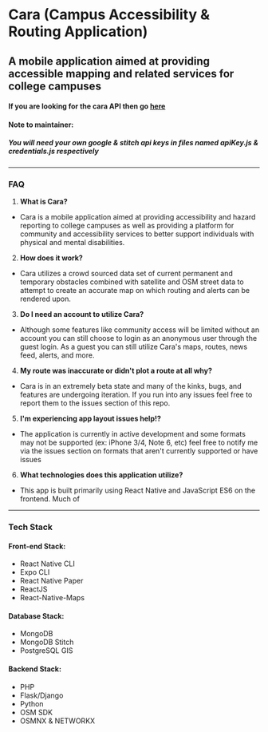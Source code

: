 # Cara (Campus Accessibility & Routing Application)
## A mobile application aimed at providing accessible mapping and related services for college campuses
#### If you are looking for the cara API then go [here](github.com/ElvinLord12/CARA)
#### Note to maintainer: 
##### You will need your own google & stitch api keys in files named apiKey.js & credentials.js respectively
---

### FAQ
1. **What is Cara?**
* Cara is a mobile application aimed at providing accessibility and hazard reporting to college campuses as well as providing a platform for 
community and accessibility services to better support individuals with physical and mental disabilities.
2. **How does it work?**
* Cara utilizes a crowd sourced data set of current permanent and temporary obstacles combined with satellite and OSM street data to
attempt to create an accurate map on which routing and alerts can be rendered upon.
3. **Do I need an account to utilize Cara?**
* Although some features like community access will be limited without an account you can still choose to login as an anonymous user through the 
guest login. As a guest you can still utilize Cara's maps, routes, news feed, alerts, and more.
4. **My route was inaccurate or didn't plot a route at all why?**
* Cara is in an extremely beta state and many of the kinks, bugs, and features are undergoing iteration. If you run into any issues feel free to report them to the issues
 section of this repo.
 5. **I'm experiencing app layout issues help!?**
 * The application is currently in active development and some formats may not be supported (ex: iPhone 3/4, Note 6, etc) feel free to notify me via the issues section on
  formats that aren't currently supported or have issues
 6. **What technologies does this application utilize?**
 * This app is built primarily using React Native and JavaScript ES6 on the frontend. Much of
---
### Tech Stack
#### Front-end Stack:
* React Native CLI
* Expo CLI
* React Native Paper
* ReactJS
* React-Native-Maps

#### Database Stack:
* MongoDB
* MongoDB Stitch
* PostgreSQL GIS

#### Backend Stack:
* PHP
* Flask/Django
* Python
* OSM SDK
* OSMNX & NETWORKX


